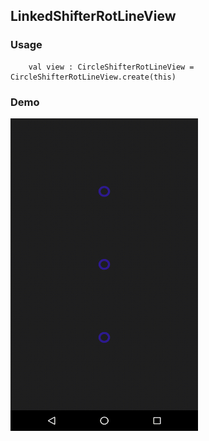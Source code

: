 ## LinkedShifterRotLineView

### Usage

```
    val view : CircleShifterRotLineView = CircleShifterRotLineView.create(this)
```

### Demo

<img src="https://github.com/Anwesh43/LinkedCircleShifterRotLineView/blob/master/demo/circleshifterotlineview.gif" width="300px" height="500px">